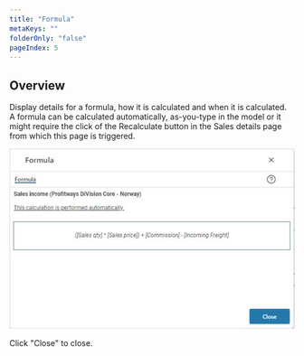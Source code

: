 ```yaml
---
title: "Formula"
metaKeys: ""
folderOnly: "false"
pageIndex: 5
---
```


## Overview
Display details for a formula, how it is calculated and when it is calculated.<br/>
A formula can be calculated automatically, as-you-type in the model or it might require the click of the Recalculate button in the Sales details page from which this page is triggered.
<br/>

![](img/formula.JPG)

Click "Close" to close.
